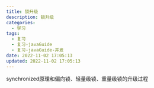 ```yaml
---
title: 锁升级
description: 锁升级
categories:
  - 学习
tags:
  - 复习
  - 复习-javaGuide
  - 复习-javaGuide-并发
date: 2022-11-02 17:05:13
updated: 2022-11-02 17:05:13
---
```


synchronized原理和偏向锁、轻量级锁、重量级锁的升级过程